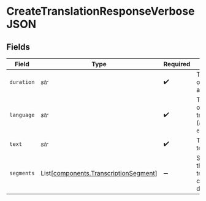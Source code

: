 # CreateTranslationResponseVerboseJSON


## Fields

| Field                                                                                    | Type                                                                                     | Required                                                                                 | Description                                                                              |
| ---------------------------------------------------------------------------------------- | ---------------------------------------------------------------------------------------- | ---------------------------------------------------------------------------------------- | ---------------------------------------------------------------------------------------- |
| `duration`                                                                               | *str*                                                                                    | :heavy_check_mark:                                                                       | The duration of the input audio.                                                         |
| `language`                                                                               | *str*                                                                                    | :heavy_check_mark:                                                                       | The language of the output translation (always `english`).                               |
| `text`                                                                                   | *str*                                                                                    | :heavy_check_mark:                                                                       | The translated text.                                                                     |
| `segments`                                                                               | List[[components.TranscriptionSegment](../../models/components/transcriptionsegment.md)] | :heavy_minus_sign:                                                                       | Segments of the translated text and their corresponding details.                         |
